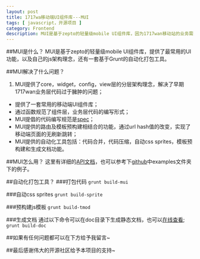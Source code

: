 ```yaml
---
layout: post
title: 1717wa移动端UI组件库---MUI
tags: [ javascript，开源项目 ]
category: Frontend
description: MUI是基于zepto的轻量级mobile UI组件库，因为1717wan移动站的业务需要而诞生。 MUI由matthewsun开发，基于开源MIT协议，支持商业和非商业用户的免费使用和任意修改，您可以在我的github上快速了解此项目。
---
```

##MUI是什么？
MUI是基于zepto的轻量级mobile UI组件库，提供了最常用的UI功能，以及自己的js架构理念，还有一套基于Grunt的自动化打包工具。

##MUI解决了什么问题？
1. MUI提供了core，widget，config，view层的分层架构理念，解决了早期1717wan业务层代码过于臃肿的问题；
+ 提供了一套常用的移动端UI组件库；
+ 通过函数规范了组件层，业务层代码的编写形式；
+ MUI提倡的代码编写规范是[spec](https://github.com/ecomfe/spec)；
+ MUI提供的路由及模板预构建相结合的功能，通过url hash值的改变，实现了移动端页面的无刷新跳转；
+ MUI提供的自动化工具包括：代码合并，代码压缩，自动css sprites，模板预构建和生成文档功能。

##MUI怎么用？
这里有详细的[API文档](http://www.fehouse.com/usr/themes/fe/labs/mui/)，也可以参考下[github](https://github.com/matthew-sun/MUI)中examples文件夹下的例子。

##自动化打包工具？
###打包代码
`grunt build-mui`

###自动css sprites
`grunt build-sprite`

###预构建js模板
`grunt build-tmod`

###生成文档
通过以下命令可以在doc目录下生成静态文档，也可以[在线查看](http://www.fehouse.com/usr/themes/fe/labs/mui/);
`grunt build-doc`

##如果有任何问题都可以在下方给予我留言~

##最后感谢伟大的开源社区给予本项目的支持~

